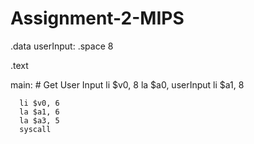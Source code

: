 # Assignment-2-MIPS
.data
    userInput: .space 8
  
.text
  
main:
     # Get User Input
     li $v0, 8 
     la $a0, userInput 
     li $a1, 8
      
      li $v0, 6
      la $a1, 6
      la $a3, 5
      syscall
